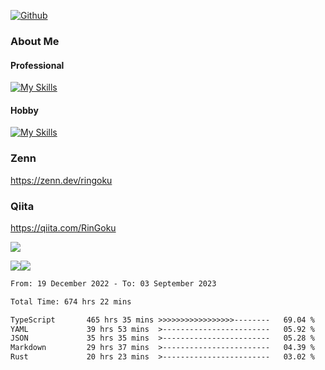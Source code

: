 [![Github](https://img.shields.io/github/followers/skyt-a?label=Follow&style=social)](https://github.com/skyt-a)

### About Me
#### Professional
[![My Skills](https://skillicons.dev/icons?i=react,ts,js,nodejs,java,graphql,firebase,githubactions&theme=light)](https://skillicons.dev)
#### Hobby
[![My Skills](https://skillicons.dev/icons?i=unity,rust,py&theme=light)](https://skillicons.dev)

### Zenn
https://zenn.dev/ringoku
### Qiita
https://qiita.com/RinGoku


![](https://github-profile-summary-cards.vercel.app/api/cards/profile-details?username=skyt-a&theme=default)

![](https://github-profile-summary-cards.vercel.app/api/cards/repos-per-language?username=skyt-a&theme=default)![](https://github-profile-summary-cards.vercel.app/api/cards/stats?username=RinGoku&theme=default)

<!--START_SECTION:waka-->

```txt
From: 19 December 2022 - To: 03 September 2023

Total Time: 674 hrs 22 mins

TypeScript       465 hrs 35 mins >>>>>>>>>>>>>>>>>--------   69.04 %
YAML             39 hrs 53 mins  >------------------------   05.92 %
JSON             35 hrs 35 mins  >------------------------   05.28 %
Markdown         29 hrs 37 mins  >------------------------   04.39 %
Rust             20 hrs 23 mins  >------------------------   03.02 %
```

<!--END_SECTION:waka-->
